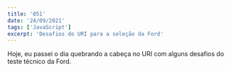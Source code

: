 ```yaml
---
title: '051'
date: '24/09/2021'
tags: ['JavaScript']
excerpt: 'Desafios do URI para a seleção da Ford'
---
```

Hoje, eu passei o dia quebrando a cabeça no URI com alguns desafios do teste técnico da Ford.
